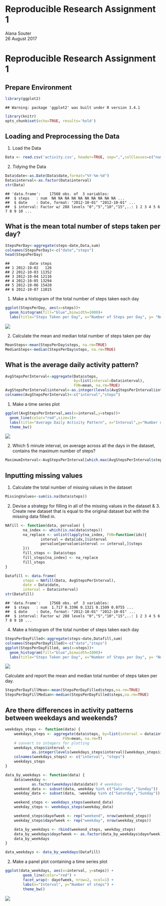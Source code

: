 # Reproducible Research Assignment 1
Alana Souter  
26 August 2017  

# Reproducible Research Assignment 1

## Prepare Environment


```r
library(ggplot2)
```

```
## Warning: package 'ggplot2' was built under R version 3.4.1
```

```r
library(knitr)
opts_chunk$set(echo=TRUE, results='hold')
```

## Loading and Preprocessing the Data

1. Load the Data


```r
Data <- read.csv('activity.csv', header=TRUE, sep=",",colClasses=c("numeric","character","numeric"))
```

2. Tidying the Data


```r
Data$date<-as.Date(Data$date,format="%Y-%m-%d")
Data$interval<-as.factor(Data$interval)
str(Data)
```

```
## 'data.frame':	17568 obs. of  3 variables:
##  $ steps   : num  NA NA NA NA NA NA NA NA NA NA ...
##  $ date    : Date, format: "2012-10-01" "2012-10-01" ...
##  $ interval: Factor w/ 288 levels "0","5","10","15",..: 1 2 3 4 5 6 7 8 9 10 ...
```

## What is the mean total number of steps taken per day?


```r
StepsPerDay<-aggregate(steps~date,Data,sum)
colnames(StepsPerDay)<-c("date","steps")
head(StepsPerDay)
```

```
##         date steps
## 1 2012-10-02   126
## 2 2012-10-03 11352
## 3 2012-10-04 12116
## 4 2012-10-05 13294
## 5 2012-10-06 15420
## 6 2012-10-07 11015
```

1. Make a histogram of the total number of steps taken each day


```r
ggplot(StepsPerDay, aes(x=steps))+
  geom_histogram(fill="blue",binwidth=1000)+
  labs(title="Steps Taken per Day", x="Number of Steps per Day", y= "Number of times in day")+ theme_bw()
```

![](PA1_template_files/figure-html/histogram1-1.png)<!-- -->

2. Calculate the mean and median total number of steps taken per day


```r
MeanSteps<-mean(StepsPerDay$steps, na.rm=TRUE)
MedianSteps<-median(StepsPerDay$steps, na.rm=TRUE)
```

## What is the average daily activity pattern?

```r
AvgStepsPerInterval<-aggregate(Data$steps,
                               by=list(interval=Data$interval),
                               FUN=mean, na.rm=TRUE)
AvgStepsPerInterval$interval<-as.integer(levels(AvgStepsPerInterval$interval)[AvgStepsPerInterval$interval])
colnames(AvgStepsPerInterval)<-c("interval","steps")
```

1. Make a time series plot


```r
ggplot(AvgStepsPerInterval,aes(x=interval,y=steps))+
  geom_line(color="red",size=1)+
  labs(title="Average Daily Activity Pattern", x="Interval",y="Number of Steps")+
  theme_bw()
```

![](PA1_template_files/figure-html/plot1-1.png)<!-- -->

2. Which 5 minute interval, on average across all the days in the dataset, contains the maximum number of steps?


```r
MaximumInterval<-AvgStepsPerInterval[which.max(AvgStepsPerInterval$steps),]
```

## Inputting missing values

1. Calculate the total number of missing values in the dataset


```r
MissingValues<-sum(is.na(Data$steps))
```

2. Devise a strategy for filling in all of the missing values in the dataset & 3. Create new dataset that is equal to the original dataset but with the missing data filled in.


```r
NAfill <- function(data, pervalue) {
        na_index <- which(is.na(data$steps))
        na_replace <- unlist(lapply(na_index, FUN=function(idx){
                interval = data[idx,]$interval
                pervalue[pervalue$interval == interval,]$steps
        }))
        fill_steps <- Data$steps
        fill_steps[na_index] <- na_replace
        fill_steps
}

Datafill <- data.frame(  
        steps = NAfill(Data, AvgStepsPerInterval),  
        date = Data$date,  
        interval = Data$interval)
str(Datafill)
```

```
## 'data.frame':	17568 obs. of  3 variables:
##  $ steps   : num  1.717 0.3396 0.1321 0.1509 0.0755 ...
##  $ date    : Date, format: "2012-10-01" "2012-10-01" ...
##  $ interval: Factor w/ 288 levels "0","5","10","15",..: 1 2 3 4 5 6 7 8 9 10 ...
```

4. Make a histogram of the total number of steps taken each day


```r
StepsPerDayFilled<-aggregate(steps~date,Datafill,sum)
colnames(StepsPerDayFilled)<-c("date","steps")
ggplot(StepsPerDayFilled, aes(x=steps))+
  geom_histogram(fill="blue",binwidth=1000)+
  labs(title="Steps Taken per Day", x="Number of Steps per Day", y= "Number of times in a Day")+theme_bw()
```

![](PA1_template_files/figure-html/histogram2-1.png)<!-- -->

Calculate and report the mean and median total number of steps taken per day.


```r
StepsPerDayFillMean<-mean(StepsPerDayFilled$steps,na.rm=TRUE)
StepsPerDayFillMedian<-median(StepsPerDayFilled$steps,na.rm=TRUE)
```

## Are there differences in activity patterns between weekdays and weekends?


```r
weekdays_steps <- function(data) {
    weekdays_steps <- aggregate(data$steps, by=list(interval = data$interval),
                          FUN=mean, na.rm=T)
    # convert to integers for plotting
    weekdays_steps$interval <- 
            as.integer(levels(weekdays_steps$interval)[weekdays_steps$interval])
    colnames(weekdays_steps) <- c("interval", "steps")
    weekdays_steps
}

data_by_weekdays <- function(data) {
    data$weekday <- 
            as.factor(weekdays(data$date)) # weekdays
    weekend_data <- subset(data, weekday %in% c("Saturday","Sunday"))
    weekday_data <- subset(data, !weekday %in% c("Saturday","Sunday"))

    weekend_steps <- weekdays_steps(weekend_data)
    weekday_steps <- weekdays_steps(weekday_data)

    weekend_steps$dayofweek <- rep("weekend", nrow(weekend_steps))
    weekday_steps$dayofweek <- rep("weekday", nrow(weekday_steps))

    data_by_weekdays <- rbind(weekend_steps, weekday_steps)
    data_by_weekdays$dayofweek <- as.factor(data_by_weekdays$dayofweek)
    data_by_weekdays
}

data_weekdays <- data_by_weekdays(Datafill)
```

2. Make a panel plot containing a time series plot


```r
ggplot(data_weekdays, aes(x=interval, y=steps)) + 
        geom_line(color="red") + 
        facet_wrap(~ dayofweek, nrow=2, ncol=1) +
        labs(x="Interval", y="Number of steps") +
        theme_bw()
```

![](PA1_template_files/figure-html/plot2-1.png)<!-- -->


